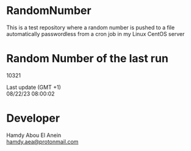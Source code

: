 # RandomNumber    
This is a test repository where a random number is pushed to a file automatically passwordless from a cron job in my Linux CentOS server    
# Random Number of the last run   
10321
      
Last update (GMT +1)    
08/22/23 08:00:02
# Developer    
Hamdy Abou El Anein   
hamdy.aea@protonmail.com

